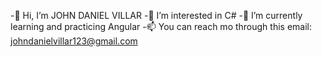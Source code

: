  -👋 Hi, I’m JOHN DANIEL VILLAR
 -👀 I’m interested in C#
 -🌱 I’m currently learning and practicing Angular
 -📫 You can reach mo through this email: johndanielvillar123@gmail.com

<!---
johnvillar41/johnvillar41 is a ✨ special ✨ repository because its `README.md` (this file) appears on your GitHub profile.
You can click the Preview link to take a look at your changes.
--->

